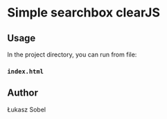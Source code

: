 # Simple searchbox clearJS

## Usage

In the project directory, you can run from file:

### `index.html`

## Author

Łukasz Sobel
